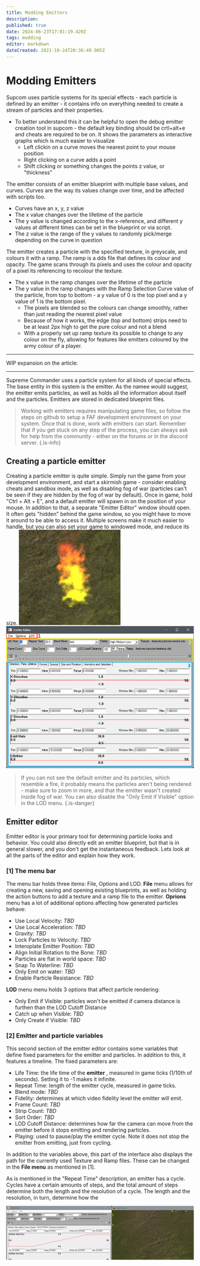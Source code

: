 ```yaml
---
title: Modding Emitters
description: 
published: true
date: 2024-06-23T17:01:19.420Z
tags: modding
editor: markdown
dateCreated: 2021-10-24T20:36:49.905Z
---
```


# Modding Emitters
Supcom uses particle systems for its special effects - each particle is defined by an emitter - it contains info on everything needed to create a stream of particles and their properties.
- To better understand this it can be helpful to open the debug emitter creation tool in supcom - the default key binding should be crtl+alt+e and cheats are required to be on. It shows the parameters as interactive graphs which is much easier to visualize
	- Left clickin on a curve moves the nearest point to your mouse position
	- Right clicking on a curve adds a point
	- Shift clicking or something changes the points z value, or "thickness"

The emitter consists of an emitter blueprint with multiple base values, and curves. Curves are the way its values change over time, and be affected with scripts too.
- Curves have an x, y, z value
- The x value changes over the lifetime of the particle
- The y value is changed according to the x-reference, and different y values at different times can be set in the blueprint or via script.
- The z value is the range of the y values to randomly pick/merge depending on the curve in question

The emitter creates a particle with the specified texture, in greyscale, and colours it with a ramp. The ramp is a dds file that defines its colour and opacity. The game scans through its pixels and uses the colour and opacity of a pixel its referencing to recolour the texture.
- The x value in the ramp changes over the lifetime of the particle
- The y value in the ramp changes with the Ramp Selection Curve value of the particle, from top to bottom - a y value of 0 is the top pixel and a y value of 1 is the bottom pixel.
	- The pixels are blended so the colours can change smoothly, rather than just reading the nearest pixel value
	- Because of how it works, the edge (top and bottom) strips need to be at least 2px high to get the pure colour and not a blend
	- With a properly set up ramp texture its possible to change to any colour on the fly, allowing for features like emitters coloured by the army colour of a player.

---
WIP expansion on the article:
___

Supreme Commander uses a particle system for all kinds of special effects. The base entity in this system is the emitter. As the namee would suggest, the emitter emits particles, as well as holds all the information about itself and the particles. Emitters are stored in  dedicated blueprint files.

> Working with emitters requires manipulating game files, so follow the steps on github to setup a FAF development environment on your system. Once that is done, work with emitters can start. Remember that if you get stuck on any step of the process, you can always ask for help from the community - either on the forums or in the discord server.
{.is-info}

## Creating a particle emitter
Creating a particle emitter is quite simple. Simply run the game from your development environment, and start a skirmish game - consider enabling cheats and sandbox mode, as well as disabling fog of war (particles can't be seen if they are hidden by the fog of war by default). Once in game, hold "Ctrl + Alt + E", and a default emitter will spawn in on the position of your mouse. In addition to that, a separate "Emitter Editor" window should open. It often gets "hidden" behind the game window, so you might have to move it around to be able to access it. Multiple screens make it much easier to handle, but you can also set your game to windowed mode, and reduce its size.
![default-emitter.png](/particle-emitter/default-emitter.png)
![default-emitter-editor-marked.png](/particle-emitter/default-emitter-editor-marked.png)

> If you can not see the default emitter and its particles, which resemble a fire, it probably means the particles aren't being rendered - make sure to zoom in more, and that the emitter wasn't created inside fog of war. You can also disable the "Only Emit if Visible" option in the LOD menu.
{.is-danger}

## Emitter editor
Emitter editor is your primary tool for determining particle looks and behavior. You could also directly edit an emitter blueprint, but that is in general slower, and you don't get the instantaneous feedback. Lets look at all the parts of the editor and explain how they work.
### [1] The menu bar
The menu bar holds three items: File, Options and LOD.
**File** menu allows for creating a new, saving and opening existing blueprints, as well as holding the action buttons to add a texture and a ramp file to the emitter.
**Oprions** menu has a lot of additional options affecting how generated particles behave:
- Use Local Velocity: *TBD*
- Use Local Acceleration: *TBD*
- Gravity: *TBD*
- Lock Particles to Velocity: *TBD*
- Interoplate Emitter Position: *TBD*
- Align Initial Rotation to the Bone: *TBD*
- Particles are flat in world space: *TBD*
- Snap To Waterline: *TBD*
- Only Emit on water: *TBD*
- Enable Particle Resistance: *TBD*

**LOD** menu menu holds 3 options that affect particle rendering:
- Only Emit if Visible: particles won't be emitted if camera distance is furthen than the LOD Cutoff Distance
- Catch up when Visible: *TBD*
- Only Create if Visible: *TBD*
### [2] Emitter and particle variables
This second section of the emitter editor contains some variables that define fixed parameters for the emitter and particles. In addition to this, it features a timeline. The fixed parameters are:
- Life Time: the life time of the **emitter** , measured in game ticks (1/10th of seconds). Setting it to -1 makes it infinite.
- Repeat Time: length of the emitter cycle, measured in game ticks.
- Blend mode: *TBD*
- Fidelity: determines at which video fidelity level the emitter will emit.
- Frame Count: *TBD*
- Strip Count: *TBD*
- Sort Order: *TBD*
- LOD Cutoff Distance: determines how far the camera can move from the emitter before it stops emitting and rendering particles.
- Playing: used to pause/play the emitter cycle. Note it does not stop the emitter from emitting, just from cycling.

In addition to the variables above, this part of the interface also displays the path for the currently used Texture and Ramp files. These can be changed in the **File menu** as mentioned in [1].

As is mentioned in the "Repeat Time" description, an emitter has a cycle. Cycles have a certain amounts of steps, and the total amount of steps determine both the length and the resolution of a cycle. The length and the resolution, in turn, determine how the

![emitter-cycle-showcase.gif](/particle-emitter/emitter-cycle-showcase.gif)